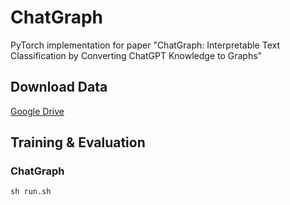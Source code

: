 # ChatGraph
PyTorch implementation for paper "ChatGraph: Interpretable Text Classification by Converting ChatGPT Knowledge to Graphs"

## Download Data

[Google Drive](https://drive.google.com/drive/folders/1I07H-dcfDFIAWA9d9QuXz4gFj-NXzTwK?usp=sharing) 

## Training & Evaluation
### ChatGraph
```
sh run.sh
```
